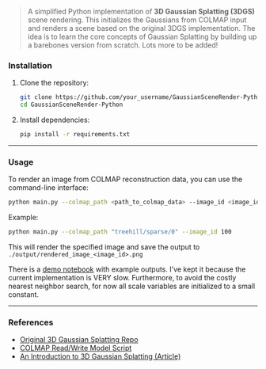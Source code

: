 > A simplified Python implementation of **3D Gaussian Splatting (3DGS)** scene rendering. This initializes the Gaussians from COLMAP input and renders a scene based on the original 3DGS implementation. The idea is to learn the core concepts of Gaussian Splatting by building up a barebones version from scratch. Lots more to be added!

### **Installation**

1. Clone the repository:
   ```bash
   git clone https://github.com/your_username/GaussianSceneRender-Python.git
   cd GaussianSceneRender-Python
   ```

1. Install dependencies:
   ```bash
   pip install -r requirements.txt
   ```

---

### **Usage**

To render an image from COLMAP reconstruction data, you can use the command-line interface:
```bash
python main.py --colmap_path <path_to_colmap_data> --image_id <image_id>
```

Example:
```bash
python main.py --colmap_path "treehill/sparse/0" --image_id 100
```

This will render the specified image and save the output to `./output/rendered_image_<image_id>.png`

There is a [demo notebook](./demo-notebook.ipynb) with example outputs. I've kept it because the current implementation is VERY slow. Furthermore, to avoid the costly nearest neighbor search, for now all scale variables are initialized to a small constant.

---

### **References**
- [Original 3D Gaussian Splatting Repo](https://github.com/graphdeco-inria/gaussian-splatting/tree/main)
- [COLMAP Read/Write Model Script](https://github.com/colmap/colmap/blob/main/scripts/python/read_write_model.py)
- [An Introduction to 3D Gaussian Splatting (Article)](https://towardsdatascience.com/a-python-engineers-introduction-to-3d-gaussian-splatting-part-1-e133b0449fc6)

